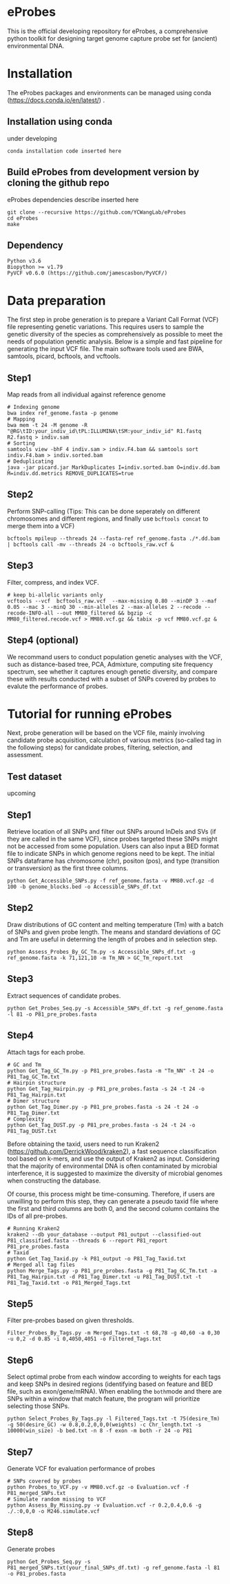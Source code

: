 # eProbes
This is the official developing repository for eProbes, a comprehensive python toolkit for designing target genome capture probe set for (ancient) environmental DNA.

# Installation
The eProbes packages and environments can be managed using conda (https://docs.conda.io/en/latest/) .

## Installation using conda
under developing

```
conda installation code inserted here
```

## Build eProbes from development version by cloning the github repo
eProbes dependencies describe inserted here 

```
git clone --recursive https://github.com/YCWangLab/eProbes
cd eProbes
make
```
## Dependency
```
Python v3.6
Biopython >= v1.79
PyVCF v0.6.0 (https://github.com/jamescasbon/PyVCF/)
```

# Data preparation

The first step in probe generation is to prepare a Variant Call Format (VCF) file representing genetic variations. This requires users to sample the genetic diversity of the species as comprehensively as possible to meet the needs of population genetic analysis. Below is a simple and fast pipeline for generating the input VCF file. The main software tools used are BWA, samtools, picard, bcftools, and vcftools.

## Step1
Map reads from all individual against reference genome

```
# Indexing genome
bwa index ref_genome.fasta -p genome 
# Mapping 
bwa mem -t 24 -M genome -R "@RG\tID:your_indiv_id\tPL:ILLUMINA\tSM:your_indiv_id" R1.fastq R2.fastq > indiv.sam 
# Sorting
samtools view -bhF 4 indiv.sam > indiv.F4.bam && samtools sort indiv.F4.bam > indiv.sorted.bam 
# Deduplicating
java -jar picard.jar MarkDuplicates I=indiv.sorted.bam O=indiv.dd.bam M=indiv.dd.metrics REMOVE_DUPLICATES=true
```


## Step2
Perform SNP-calling (Tips: This can be done seperately on different chromosomes and different regions, and finally use ```bcftools concat``` to merge them into a VCF)

```
bcftools mpileup --threads 24 --fasta-ref ref_genome.fasta ./*.dd.bam | bcftools call -mv --threads 24 -o bcftools_raw.vcf &
```


## Step3
Filter, compress, and index VCF.

```
# keep bi-allelic variants only
vcftools --vcf  bcftools_raw.vcf  --max-missing 0.80 --minDP 3 --maf 0.05 --mac 3 --minQ 30 --min-alleles 2 --max-alleles 2 --recode --recode-INFO-all --out MM80_filtered && bgzip -c MM80_filtered.recode.vcf > MM80.vcf.gz && tabix -p vcf MM80.vcf.gz &
```

## Step4 (optional)

We recommand users to conduct population genetic analyses with the VCF, such as distance-based tree, PCA, Admixture, computing site frequency spectrum, see whether it captures enough genetic diversity, and compare these with results conducted with a subset of SNPs covered by probes to evalute the performance of probes.


# Tutorial for running eProbes

Next, probe generation will be based on the VCF file, mainly involving candidate probe acquisition, calculation of various metrics (so-called tag in the following steps) for candidate probes, filtering, selection, and assessment.

## Test dataset
upcoming

## Step1
Retrieve location of all SNPs and filter out SNPs around InDels and SVs (if they are called in the same VCF), since probes targeted these SNPs might not be accessed from some population. Users can also input a BED format file to indicate SNPs in which genome regions need to be kept. The initial SNPs dataframe has  chromosome (chr), positon (pos), and type (transition or transversion) as the first three columns.

```
python Get_Accessible_SNPs.py -f ref_genome.fasta -v MM80.vcf.gz -d 100 -b genome_blocks.bed -o Accessible_SNPs_df.txt
```

## Step2
Draw distributions of GC content and melting temperature (Tm) with a batch of SNPs and given probe length. The means and standard deviations of GC and Tm are useful in determing the length of probes and in selection step.

```
python Assess_Probes_By_GC_Tm.py -s Accessible_SNPs_df.txt -g ref_genome.fasta -k 71,121,10 -m Tm_NN > GC_Tm_report.txt
```
## Step3
Extract sequences of candidate probes.
```
python Get_Probes_Seq.py -s Accessible_SNPs_df.txt -g ref_genome.fasta -l 81 -o P81_pre_probes.fasta
```
## Step4
Attach tags for each probe.
```
# GC and Tm
python Get_Tag_GC_Tm.py -p P81_pre_probes.fasta -m "Tm_NN" -t 24 -o P81_Tag_GC_Tm.txt
# Hairpin structure
python Get_Tag_Hairpin.py -p P81_pre_probes.fasta -s 24 -t 24 -o P81_Tag_Hairpin.txt
# Dimer structure
python Get_Tag_Dimer.py -p P81_pre_probes.fasta -s 24 -t 24 -o P81_Tag_Dimer.txt
# Complexity
python Get_Tag_DUST.py -p P81_pre_probes.fasta -s 24 -t 24 -o P81_Tag_DUST.txt
```
Before obtaining the taxid, users need to run Kraken2 (https://github.com/DerrickWood/kraken2), a fast sequence classification tool based on k-mers, and use the output of Kraken2 as input. Considering that the majority of environmental DNA is often contaminated by microbial interference, it is suggested to maximize the diversity of microbial genomes when constructing the database.

Of course, this process might be time-consuming. Therefore, if users are unwilling to perform this step, they can generate a pseudo taxid file where the first and third columns are both 0, and the second column contains the IDs of all pre-probes.
``` 
# Running Kraken2
kraken2 --db your_database --output P81_output --classified-out P81_classified.fasta --threads 6 --report P81_report P81_pre_probes.fasta
# Taxid
python Get_Tag_Taxid.py -k P81_output -o P81_Tag_Taxid.txt
# Merged all tag files
python Merge_Tags.py -p P81_pre_probes.fasta -g P81_Tag_GC_Tm.txt -a P81_Tag_Hairpin.txt -d P81_Tag_Dimer.txt -u P81_Tag_DUST.txt -t P81_Tag_Taxid.txt -o P81_Merged_Tags.txt
```
## Step5 
Filter pre-probes based on given thresholds.
``` 
Filter_Probes_By_Tags.py -m Merged_Tags.txt -t 68,78 -g 40,60 -a 0,30 -u 0,2 -d 0.85 -i 0,4050,4051 -o Filtered_Tags.txt
```

## Step6
Select optimal probe from each window according to weights for each tags and keep SNPs in desired regions (identifying based on feature and BED file, such as exon/gene/mRNA). When enabling the ```both```mode and there are SNPs within a window that match feature, the program will prioritize selecting those SNPs.  
``` 
python Select_Probes_By_Tags.py -l Filtered_Tags.txt -t 75(desire_Tm) -g 50(desire_GC) -w 0.8,0.2,0,0,0(weights) -c Chr_length.txt -s 10000(win_size) -b bed.txt -n 8 -f exon -m both -r 24 -o P81
```

## Step7
Generate VCF for evaluation performance of probes
```
# SNPs covered by probes
python Probes_to_VCF.py -v MM80.vcf.gz -o Evaluation.vcf -f P81_merged_SNPs.txt
# Simulate random missing to VCF
python Assess_By_Missing.py -v Evaluation.vcf -r 0.2,0.4,0.6 -g ./.:0,0,0 -o M246.simulate.vcf
```

## Step8
Generate probes
```
python Get_Probes_Seq.py -s P81_merged_SNPs.txt(your_final_SNPs_df.txt) -g ref_genome.fasta -l 81 -o P81_probes.fasta
```
